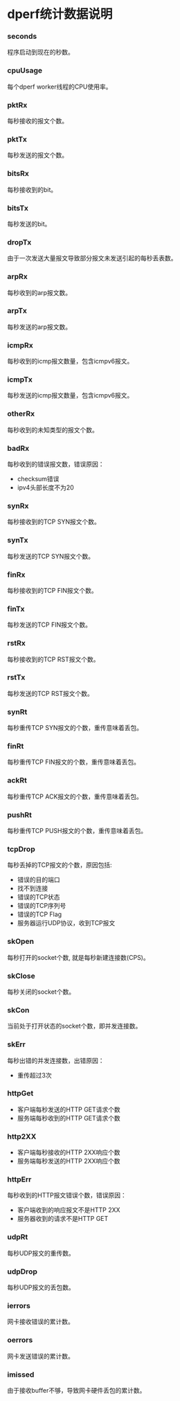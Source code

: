 # dperf统计数据说明

### seconds
程序启动到现在的秒数。

### cpuUsage
每个dperf worker线程的CPU使用率。

### pktRx
每秒接收的报文个数。

### pktTx
每秒发送的报文个数。

### bitsRx
每秒接收到的bit。

### bitsTx
每秒发送的bit。

### dropTx
由于一次发送大量报文导致部分报文未发送引起的每秒丢表数。

### arpRx
每秒收到的arp报文数。

### arpTx
每秒发送的arp报文数。

### icmpRx
每秒收到的icmp报文数量，包含icmpv6报文。

### icmpTx
每秒发送的icmp报文数量，包含icmpv6报文。
 
### otherRx
每秒收到的未知类型的报文个数。

### badRx
每秒收到的错误报文数，错误原因：
- checksum错误
- ipv4头部长度不为20

### synRx
每秒接收到的TCP SYN报文个数。

### synTx
每秒发送的TCP SYN报文个数。

### finRx
每秒接收到的TCP FIN报文个数。

### finTx
每秒发送的TCP FIN报文个数。

### rstRx
每秒接收到的TCP RST报文个数。
         
### rstTx
每秒发送的TCP RST报文个数。

### synRt
每秒重传TCP SYN报文的个数，重传意味着丢包。

### finRt
每秒重传TCP FIN报文的个数，重传意味着丢包。

### ackRt
每秒重传TCP ACK报文的个数，重传意味着丢包。

### pushRt
每秒重传TCP PUSH报文的个数，重传意味着丢包。

### tcpDrop
每秒丢掉的TCP报文的个数，原因包括:
- 错误的目的端口
- 找不到连接
- 错误的TCP状态
- 错误的TCP序列号
- 错误的TCP Flag
- 服务器运行UDP协议，收到TCP报文

### skOpen
每秒打开的socket个数, 就是每秒新建连接数(CPS)。

### skClose
每秒关闭的socket个数。

### skCon
当前处于打开状态的socket个数，即并发连接数。

### skErr
每秒出错的并发连接数，出错原因：
- 重传超过3次

### httpGet
- 客户端每秒发送的HTTP GET请求个数
- 服务端每秒收到的HTTP GET请求个数

### http2XX                 
- 客户端每秒接收的HTTP 2XX响应个数
- 服务端每秒发送的HTTP 2XX响应个数

### httpErr
每秒收到的HTTP报文错误个数，错误原因：
- 客户端收到的响应报文不是HTTP 2XX
- 服务器收到的请求不是HTTP GET

### udpRt
每秒UDP报文的重传数。

### udpDrop
每秒UDP报文的丢包数。

### ierrors
网卡接收错误的累计数。

### oerrors
网卡发送错误的累计数。

### imissed
由于接收buffer不够，导致网卡硬件丢包的累计数。
